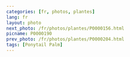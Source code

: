 ```yaml
---
categories: [fr, photos, plantes]
lang: fr
layout: photo
next_photo: /fr/photos/plantes/P0000156.html
picname: P0000190
prev_photo: /fr/photos/plantes/P0000204.html
tags: [Ponytail Palm]
---
```

